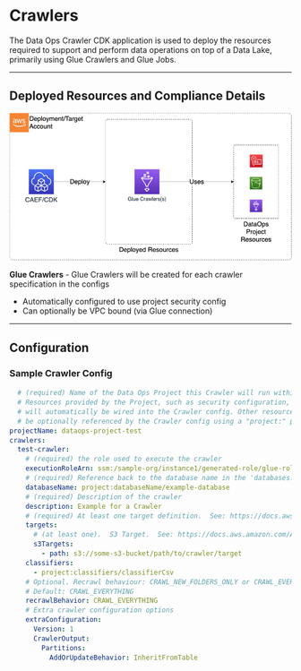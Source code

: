 # Crawlers

The Data Ops Crawler CDK application is used to deploy the resources required to support and perform data operations on top of a Data Lake, primarily using Glue Crawlers and Glue Jobs.

***

## Deployed Resources and Compliance Details

![dataops-crawler](../../../constructs/L3/dataops/dataops-crawler-l3-construct/docs/dataops-crawler.png)

**Glue Crawlers** - Glue Crawlers will be created for each crawler specification in the configs
  
* Automatically configured to use project security config
* Can optionally be VPC bound (via Glue connection)

***

## Configuration

### Sample Crawler Config

```yaml
  # (required) Name of the Data Ops Project this Crawler will run within. 
  # Resources provided by the Project, such as security configuration, encryption keys, and execution roles
  # will automatically be wired into the Crawler config. Other resources provided by the project can
  # be optionally referenced by the Crawler config using a "project:" prefix on the config value.
projectName: dataops-project-test
crawlers:
  test-crawler:
    # (required) the role used to execute the crawler
    executionRoleArn: ssm:/sample-org/instance1/generated-role/glue-role/arn
    # (required) Reference back to the database name in the 'databases:' section of the crawler.yaml
    databaseName: project:databaseName/example-database
    # (required) Description of the crawler
    description: Example for a Crawler
    # (required) At least one target definition.  See: https://docs.aws.amazon.com/AWSCloudFormation/latest/UserGuide/aws-properties-glue-crawler-targets.html
    targets:
      # (at least one).  S3 Target.  See: https://docs.aws.amazon.com/AWSCloudFormation/latest/UserGuide/aws-properties-glue-crawler-s3target.html
      s3Targets:
        - path: s3://some-s3-bucket/path/to/crawler/target
    classifiers:
      - project:classifiers/classifierCsv
    # Optional. Recrawl behaviour: CRAWL_NEW_FOLDERS_ONLY or CRAWL_EVERYTHING or CRAWL_EVENT_MODE
    # Default: CRAWL_EVERYTHING
    recrawlBehavior: CRAWL_EVERYTHING
    # Extra crawler configuration options
    extraConfiguration:
      Version: 1
      CrawlerOutput:
        Partitions:
          AddOrUpdateBehavior: InheritFromTable

```
